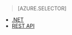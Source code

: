 > [AZURE.SELECTOR]
- [.NET](/documentation/articles/media-services-dotnet-connect-programmatically/)
- [REST API](/documentation/articles/media-services-rest-connect-programmatically/)
